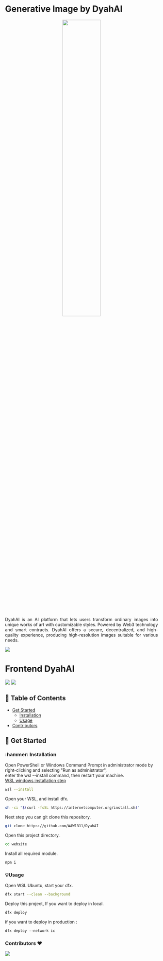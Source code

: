 # Generative Image by DyahAI

<p align="center">
  <img src="https://tabella.my.id/static/assets/name.webp" width="50%">
</p>

<p align="justify">
DyahAI is an AI platform that lets users transform ordinary images into unique works of art with customizable styles. Powered by Web3 technology and smart contracts. DyahAI offers a secure, decentralized, and high-quality experience, producing high-resolution images suitable for various needs.
</p>

<img src="https://tabella.my.id/static/assets/grid.webp" />

# Frontend DyahAI
<img src="https://tabella.my.id/static/assets/home.webp" />
<img src="https://tabella.my.id/static/assets/generate.gif" />

## 📝 Table of Contents

- [Get Started](#get-started)
  - [Installation](#installation)
  - [Usage](#usage)
- [Contributors](#contribution)

<h2 id="get-started"> 🔗 Get Started</h2>

<h3 id="installation">:hammer: Installation </h3>

Open PowerShell or Windows Command Prompt in administrator mode by right-clicking and selecting "Run as administrator",</br>
enter the wsl --install command, then restart your machine. </br>
[WSL windows installation step](https://learn.microsoft.com/en-us/windows/wsl/install)

```sh
wsl --install
```

Open your WSL, and install dfx.

```sh
sh -ci "$(curl -fsSL https://internetcomputer.org/install.sh)"
```

Next step you can git clone this repository.

```sh
git clone https://github.com/WAW1311/DyahAI
```

Open this project directory.

```sh
cd website
```

Install all required module.

```sh
npm i
```

<h3 id="installation">💡Usage</h3>
Open WSL Ubuntu, start your dfx.

```sh
dfx start --clean --background
```

Deploy this project, If you want to deploy in local.

```sh
dfx deploy
```

if you want to deploy in production :

```sh
dfx deploy --network ic
```
<h3 id="contribution"> Contributors ❤</h3>
<a href="https://github.com/WAW1311/DyahAI/graphs/contributors">
  <img src="https://contrib.rocks/image?repo=WAW1311/DyahAI" />
</a>
